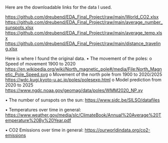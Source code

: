 Here are the downloadable links for the data I used.

https://github.com/dreubend/EDA_Final_Project/raw/main/World_CO2.xlsx
https://github.com/dreubend/EDA_Final_Project/raw/main/average_number_sunspots.xlsx
https://github.com/dreubend/EDA_Final_Project/raw/main/average_temp.xlsx
https://github.com/dreubend/EDA_Final_Project/raw/main/distance_traveling.xlsx



Here is where I found the original data.
•	The movement of the poles: 
o	Speed of movement 1900 to 2020
https://en.wikipedia.org/wiki/North_magnetic_pole#/media/File:North_Magnetic_Pole_Speed.svg
o	Movement of the north pole from 1900 to 2020/2025
https://wdc.kugi.kyoto-u.ac.jp/poles/polesexp.html
o	Model prediction from 2020 to 2025 https://www.ngdc.noaa.gov/geomag/data/poles/WMM2020_NP.xy

•	The number of sunspots on the sun:
https://www.sidc.be/SILSO/datafiles

•	Temperatures over time in general:
https://www.weather.gov/media/slc/ClimateBook/Annual%20Average%20Temperature%20By%20Year.pdf

•	CO2 Emissions over time in general:
https://ourworldindata.org/co2-emissions
